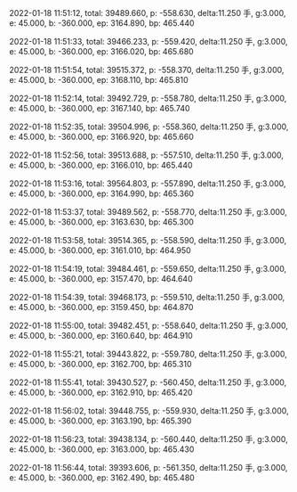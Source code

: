 2022-01-18 11:51:12, total: 39489.660, p: -558.630, delta:11.250 手, g:3.000, e: 45.000, b: -360.000, ep: 3164.890, bp: 465.440

2022-01-18 11:51:33, total: 39466.233, p: -559.420, delta:11.250 手, g:3.000, e: 45.000, b: -360.000, ep: 3166.020, bp: 465.680

2022-01-18 11:51:54, total: 39515.372, p: -558.370, delta:11.250 手, g:3.000, e: 45.000, b: -360.000, ep: 3168.110, bp: 465.810

2022-01-18 11:52:14, total: 39492.729, p: -558.780, delta:11.250 手, g:3.000, e: 45.000, b: -360.000, ep: 3167.140, bp: 465.740

2022-01-18 11:52:35, total: 39504.996, p: -558.360, delta:11.250 手, g:3.000, e: 45.000, b: -360.000, ep: 3166.920, bp: 465.660

2022-01-18 11:52:56, total: 39513.688, p: -557.510, delta:11.250 手, g:3.000, e: 45.000, b: -360.000, ep: 3166.010, bp: 465.440

2022-01-18 11:53:16, total: 39564.803, p: -557.890, delta:11.250 手, g:3.000, e: 45.000, b: -360.000, ep: 3164.990, bp: 465.360

2022-01-18 11:53:37, total: 39489.562, p: -558.770, delta:11.250 手, g:3.000, e: 45.000, b: -360.000, ep: 3163.630, bp: 465.300

2022-01-18 11:53:58, total: 39514.365, p: -558.590, delta:11.250 手, g:3.000, e: 45.000, b: -360.000, ep: 3161.010, bp: 464.950

2022-01-18 11:54:19, total: 39484.461, p: -559.650, delta:11.250 手, g:3.000, e: 45.000, b: -360.000, ep: 3157.470, bp: 464.640

2022-01-18 11:54:39, total: 39468.173, p: -559.510, delta:11.250 手, g:3.000, e: 45.000, b: -360.000, ep: 3159.450, bp: 464.870

2022-01-18 11:55:00, total: 39482.451, p: -558.640, delta:11.250 手, g:3.000, e: 45.000, b: -360.000, ep: 3160.640, bp: 464.910

2022-01-18 11:55:21, total: 39443.822, p: -559.780, delta:11.250 手, g:3.000, e: 45.000, b: -360.000, ep: 3162.700, bp: 465.310

2022-01-18 11:55:41, total: 39430.527, p: -560.450, delta:11.250 手, g:3.000, e: 45.000, b: -360.000, ep: 3162.910, bp: 465.420

2022-01-18 11:56:02, total: 39448.755, p: -559.930, delta:11.250 手, g:3.000, e: 45.000, b: -360.000, ep: 3163.190, bp: 465.390

2022-01-18 11:56:23, total: 39438.134, p: -560.440, delta:11.250 手, g:3.000, e: 45.000, b: -360.000, ep: 3163.000, bp: 465.430

2022-01-18 11:56:44, total: 39393.606, p: -561.350, delta:11.250 手, g:3.000, e: 45.000, b: -360.000, ep: 3162.490, bp: 465.480
